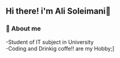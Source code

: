 <h2>Hi there! i'm Ali Soleimani👋</h2>
<h3>🤔 About me</h3>
-Student of IT subject in University
<br>
-Coding and Drinkig coffe!! are my Hobby;]


